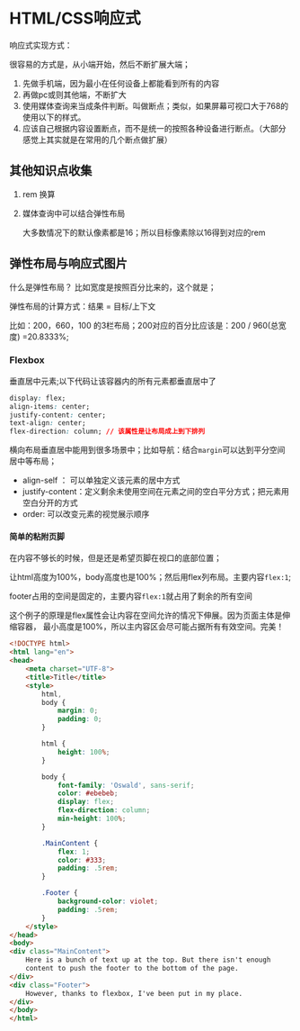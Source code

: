# HTML/CSS响应式

响应式实现方式：

很容易的方式是，从小端开始，然后不断扩展大端；

1. 先做手机端，因为最小在任何设备上都能看到所有的内容
2. 再做pc或则其他端，不断扩大
3. 使用媒体查询来当成条件判断。叫做断点；类似，如果屏幕可视口大于768的使用以下的样式。
4. 应该自己根据内容设置断点，而不是统一的按照各种设备进行断点。（大部分感觉上其实就是在常用的几个断点做扩展）

## 其他知识点收集

1. rem 换算
2. 媒体查询中可以结合弹性布局
    
    大多数情况下的默认像素都是16；所以目标像素除以16得到对应的rem
    
## 弹性布局与响应式图片

什么是弹性布局？ 比如宽度是按照百分比来的，这个就是；

弹性布局的计算方式：结果 = 目标/上下文

比如：200，660，100 的3栏布局；200对应的百分比应该是：200 / 960(总宽度) =20.8333%;

### Flexbox

垂直居中元素;以下代码让该容器内的所有元素都垂直居中了

```css
display: flex;
align-items: center;
justify-content: center;
text-align: center;
flex-direction: column; // 该属性是让布局成上到下排列
```

横向布局垂直居中能用到很多场景中；比如导航：结合`margin`可以达到平分空间居中等布局；

* align-self ： 可以单独定义该元素的居中方式
* justify-content：定义剩余未使用空间在元素之间的空白平分方式；把元素用空白分开的方式
* order: 可以改变元素的视觉展示顺序

#### 简单的粘附页脚
在内容不够长的时候，但是还是希望页脚在视口的底部位置；

让html高度为100%，body高度也是100%；然后用flex列布局。主要内容`flex:1`; 

footer占用的空间是固定的，主要内容`flex:1`就占用了剩余的所有空间

这个例子的原理是flex属性会让内容在空间允许的情况下伸展。因为页面主体是伸缩容器，
最小高度是100%，所以主内容区会尽可能占据所有有效空间。完美！

```html
<!DOCTYPE html>
<html lang="en">
<head>
    <meta charset="UTF-8">
    <title>Title</title>
    <style>
        html,
        body {
            margin: 0;
            padding: 0;
        }

        html {
            height: 100%;
        }

        body {
            font-family: 'Oswald', sans-serif;
            color: #ebebeb;
            display: flex;
            flex-direction: column;
            min-height: 100%;
        }

        .MainContent {
            flex: 1;
            color: #333;
            padding: .5rem;
        }

        .Footer {
            background-color: violet;
            padding: .5rem;
        }
    </style>
</head>
<body>
<div class="MainContent">
    Here is a bunch of text up at the top. But there isn't enough
    content to push the footer to the bottom of the page.
</div>
<div class="Footer">
    However, thanks to flexbox, I've been put in my place.
</div>
</body>
</html>
```


